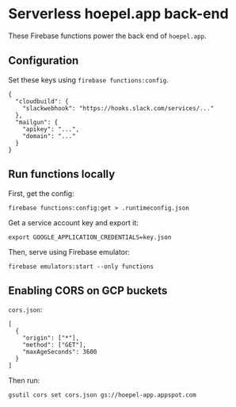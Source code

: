 # Serverless hoepel.app back-end

These Firebase functions power the back end of `hoepel.app`.

## Configuration

Set these keys using `firebase functions:config`.

```
{
  "cloudbuild": {
    "slackwebhook": "https://hooks.slack.com/services/..."
  },
  "mailgun": {
    "apikey": "...",
    "domain": "..."
  }
}
```

## Run functions locally

First, get the config:

```
firebase functions:config:get > .runtimeconfig.json
```

Get a service account key and export it:

```
export GOOGLE_APPLICATION_CREDENTIALS=key.json
```

Then, serve using Firebase emulator:

```
firebase emulators:start --only functions
```

## Enabling CORS on GCP buckets

`cors.json`:

```
[
  {
    "origin": ["*"],
    "method": ["GET"],
    "maxAgeSeconds": 3600
  }
]
```

Then run:

```
gsutil cors set cors.json gs://hoepel-app.appspot.com
```
